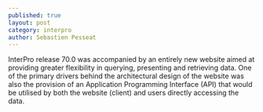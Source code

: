 ```yaml
---
published: true
layout: post
category: interpro
author: Sebastien Pesseat
---
```


InterPro release 70.0 was accompanied by an entirely new website aimed at providing greater flexibility in querying, presenting and retrieving data. One of the primary drivers behind the architectural design of the website was also the provision of an Application Programming Interface (API) that would be utilised by both the website (client) and users directly accessing the data.
